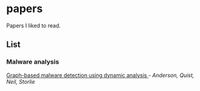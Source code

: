 # papers
 Papers I liked to read.

## List
### Malware analysis


[Graph-based malware detection using dynamic analysis ](malware_analysis/graph_based_malware_detection_anderson_quist_neil_storlie.pdf) - *Anderson, Quist, Neil, Storlie*